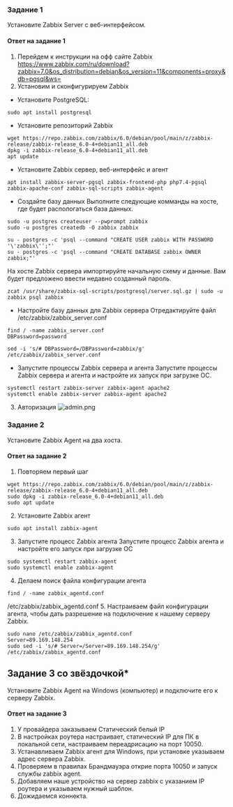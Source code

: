 ### Задание 1 

Установите Zabbix Server с веб-интерфейсом.

#### Ответ на задание 1
1. Перейдем к инструкции на офф сайте Zabbix https://www.zabbix.com/ru/download?zabbix=7.0&os_distribution=debian&os_version=11&components=proxy&db=pgsql&ws=
2. Установим и сконфигурируем Zabbix
  - Установите PostgreSQL:
  ```
  sudo apt install postgresql
  ```
  - Установите репозиторий Zabbix 
  ```
  wget https://repo.zabbix.com/zabbix/6.0/debian/pool/main/z/zabbix-release/zabbix-release_6.0-4+debian11_all.deb
  dpkg -i zabbix-release_6.0-4+debian11_all.deb
  apt update
  ```
  - Установите Zabbix сервер, веб-интерфейс и агент
  ```
  apt install zabbix-server-pgsql zabbix-frontend-php php7.4-pgsql zabbix-apache-conf zabbix-sql-scripts zabbix-agent
  ```
  - Создайте базу данных
  Выполните следующие комманды на хосте, где будет распологаться база данных.
  ```
  sudo -u postgres createuser --pwprompt zabbix
  sudo -u postgres createdb -O zabbix zabbix
  ```
  ```
  su - postgres -c 'psql --command "CREATE USER zabbix WITH PASSWORD '\'zabbix\'';"'
  su - postgres -c 'psql --command "CREATE DATABASE zabbix OWNER zabbix;"'
  ```

  На хосте Zabbix сервера импортируйте начальную схему и данные. Вам будет предложено ввести недавно созданный пароль.
  ```
  zcat /usr/share/zabbix-sql-scripts/postgresql/server.sql.gz | sudo -u zabbix psql zabbix
  ```
  - Настройте базу данных для Zabbix сервера
  Отредактируйте файл /etc/zabbix/zabbix_server.conf
  ```
  find / -name zabbix_server.conf
  DBPassword=password
  ```
  ```
  sed -i 's/# DBPassword=/DBPassword=zabbix/g' /etc/zabbix/zabbix_server.conf
  ```
  - Запустите процессы Zabbix сервера и агента
  Запустите процессы Zabbix сервера и агента и настройте их запуск при загрузке ОС.
  ```
  systemctl restart zabbix-server zabbix-agent apache2
  systemctl enable zabbix-server zabbix-agent apache2
  ```
3. Авторизация ![admin.png](https://github.com/Nebsiw/Homeworks-sys33/blob/main/Monitoring/%D0%A1%D0%B8%D1%81%D1%82%D0%B5%D0%BC%D0%B0%20%D0%BC%D0%BE%D0%BD%D0%B8%D1%82%D0%BE%D1%80%D0%B8%D0%BD%D0%B3%D0%B0%20Zabbix/images/\admin.png)

### Задание 2 

Установите Zabbix Agent на два хоста.

#### Ответ на задание 2
1. Повторяем первый шаг
```
wget https://repo.zabbix.com/zabbix/6.0/debian/pool/main/z/zabbix-release/zabbix-release_6.0-4+debian11_all.deb
sudo dpkg -i zabbix-release_6.0-4+debian11_all.deb
sudo apt update
```
2. Установите Zabbix агент
```
sudo apt install zabbix-agent
```
3. Запустите процесс Zabbix агента
Запустите процесс Zabbix агента и настройте его запуск при загрузке ОС
```
sudo systemctl restart zabbix-agent
sudo systemctl enable zabbix-agent
```
4. Делаем поиск файла конфигурации агента
```
find / -name zabbix_agentd.conf
```
/etc/zabbix/zabbix_agentd.conf
5. Настраиваем файл конфигурации агента, чтобы дать разрешение на подключение к нашему серверу Zabbix.
```
sudo nano /etc/zabbix/zabbix_agentd.conf
Server=89.169.148.254
sudo sed -i 's/# Server=/Server=89.169.148.254/g' /etc/zabbix/zabbix_agentd.conf
```

## Задание 3 со звёздочкой*
Установите Zabbix Agent на Windows (компьютер) и подключите его к серверу Zabbix.

#### Ответ на задание 3
1. У провайдера заказываем Статический белый IP
2. В настройках роутера настраивает, статический IP для ПК в локальной сети, настраиваем переадрисацию на порт 10050.
3. Устанавливаем Zabbix агент для Windows, при установке указываем адрес сервера Zabbix.
4. Проверяем в правилах Брандмауэра открие порта 10050 и запуск службы zabbix agent.
5. Добавляем наше устройство на сервер zabbix с указанием IP роутера и указываем нужный шаблон.
6. Дожидаемся коннекта. 
